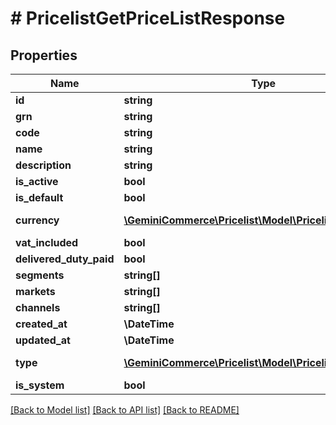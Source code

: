 # # PricelistGetPriceListResponse


## Properties


Name | Type | Description | Notes
------------ | ------------- | ------------- | -------------
**id**| **string** |   | [optional]
**grn**| **string** |   | [optional]
**code**| **string** |   | [optional]
**name**| **string** |   | [optional]
**description**| **string** |   | [optional]
**is_active**| **bool** |   | [optional]
**is_default**| **bool** |   | [optional]
**currency**| [**\GeminiCommerce\Pricelist\Model\PricelistCurrency**](PricelistCurrency.md) |  for more information please, see Model/PricelistCurrency.php  | [optional]
**vat_included**| **bool** |   | [optional]
**delivered_duty_paid**| **bool** |   | [optional]
**segments**| **string[]** |   | [optional]
**markets**| **string[]** |   | [optional]
**channels**| **string[]** |   | [optional]
**created_at**| **\DateTime** |   | [optional]
**updated_at**| **\DateTime** |   | [optional]
**type**| [**\GeminiCommerce\Pricelist\Model\PricelistPriceListType**](PricelistPriceListType.md) |  for more information please, see Model/PricelistPriceListType.php  | [optional]
**is_system**| **bool** |   | [optional]


[[Back to Model list]](../../README.md#models) [[Back to API list]](../../README.md#endpoints) [[Back to README]](../../README.md)